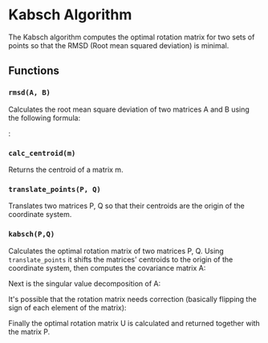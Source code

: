 # Kabsch Algorithm

The Kabsch algorithm computes the optimal rotation matrix for two sets of points so that the RMSD (Root mean squared deviation) is minimal.

## Functions

### `rmsd(A, B)`

Calculates the root mean square deviation of two matrices A and B using the following formula:

: <math>
\begin{align}
\mathrm{RMSD}(\mathbf{v}, \mathbf{w}) & = \sqrt{\frac{1}{n}\sum_{i=1}^{n} \|v_i - w_i\|^2} \\
& = \sqrt{\frac{1}{n}\sum_{i=1}^{n} 
      (({v_i}_x - {w_i}_x)^2 + ({v_i}_y - {w_i}_y)^2 + ({v_i}_z - {w_i}_z)^2})
\end{align}
</math>

### `calc_centroid(m)`

Returns the centroid of a matrix m.

### `translate_points(P, Q)`

Translates two matrices P, Q so that their centroids are the origin of the coordinate system.

### `kabsch(P,Q)`

Calculates the optimal rotation matrix of two matrices P, Q.
Using `translate_points` it shifts the matrices' centroids to the origin of the coordinate system, then computes the covariance matrix A:

Next is the singular value decomposition of A:

It's possible that the rotation matrix needs correction (basically flipping the sign of each element of the matrix):

Finally the optimal rotation matrix U is calculated and returned together with the matrix P.